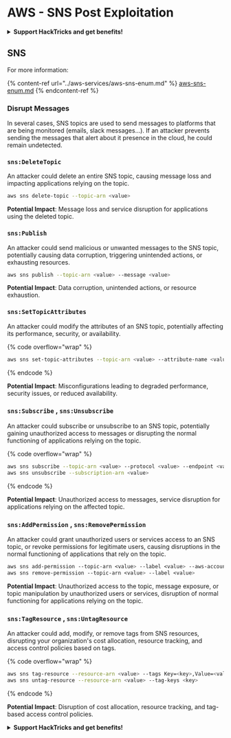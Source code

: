 # AWS - SNS Post Exploitation

<details>

<summary><strong>Support HackTricks and get benefits!</strong></summary>

* If you want to see your **company advertised in HackTricks** or if you want access to the **latest version of the PEASS or download HackTricks in PDF** Check the [**SUBSCRIPTION PLANS**](https://github.com/sponsors/carlospolop)!
* Get the [**official PEASS & HackTricks swag**](https://peass.creator-spring.com)
* Discover [**The PEASS Family**](https://opensea.io/collection/the-peass-family), our collection of exclusive [**NFTs**](https://opensea.io/collection/the-peass-family)
* **Join the** 💬 [**Discord group**](https://discord.gg/hRep4RUj7f) or the [**telegram group**](https://t.me/peass) or **follow** me on **Twitter** 🐦 [**@carlospolopm**](https://twitter.com/carlospolopm)**.**
* **Share your hacking tricks by submitting PRs to the** [**HackTricks**](https://github.com/carlospolop/hacktricks) and [**HackTricks Cloud**](https://github.com/carlospolop/hacktricks-cloud) github repos.

</details>

## SNS

For more information:

{% content-ref url="../aws-services/aws-sns-enum.md" %}
[aws-sns-enum.md](../aws-services/aws-sns-enum.md)
{% endcontent-ref %}

### Disrupt Messages

In several cases, SNS topics are used to send messages to platforms that are being monitored (emails, slack messages...). If an attacker prevents sending the messages that alert about it presence in the cloud, he could remain undetected.

### `sns:DeleteTopic`

An attacker could delete an entire SNS topic, causing message loss and impacting applications relying on the topic.

```bash
aws sns delete-topic --topic-arn <value>
```

**Potential Impact**: Message loss and service disruption for applications using the deleted topic.

### `sns:Publish`

An attacker could send malicious or unwanted messages to the SNS topic, potentially causing data corruption, triggering unintended actions, or exhausting resources.

```bash
aws sns publish --topic-arn <value> --message <value>
```

**Potential Impact**: Data corruption, unintended actions, or resource exhaustion.

### `sns:SetTopicAttributes`

An attacker could modify the attributes of an SNS topic, potentially affecting its performance, security, or availability.

{% code overflow="wrap" %}
```bash
aws sns set-topic-attributes --topic-arn <value> --attribute-name <value> --attribute-value <value>
```
{% endcode %}

**Potential Impact**: Misconfigurations leading to degraded performance, security issues, or reduced availability.

### `sns:Subscribe` , `sns:Unsubscribe`

An attacker could subscribe or unsubscribe to an SNS topic, potentially gaining unauthorized access to messages or disrupting the normal functioning of applications relying on the topic.

{% code overflow="wrap" %}
```bash
aws sns subscribe --topic-arn <value> --protocol <value> --endpoint <value>
aws sns unsubscribe --subscription-arn <value>
```
{% endcode %}

**Potential Impact**: Unauthorized access to messages, service disruption for applications relying on the affected topic.

### `sns:AddPermission` , `sns:RemovePermission`

An attacker could grant unauthorized users or services access to an SNS topic, or revoke permissions for legitimate users, causing disruptions in the normal functioning of applications that rely on the topic.

```css
aws sns add-permission --topic-arn <value> --label <value> --aws-account-id <value> --action-name <value>
aws sns remove-permission --topic-arn <value> --label <value>
```

**Potential Impact**: Unauthorized access to the topic, message exposure, or topic manipulation by unauthorized users or services, disruption of normal functioning for applications relying on the topic.

### `sns:TagResource` , `sns:UntagResource`

An attacker could add, modify, or remove tags from SNS resources, disrupting your organization's cost allocation, resource tracking, and access control policies based on tags.

{% code overflow="wrap" %}
```bash
aws sns tag-resource --resource-arn <value> --tags Key=<key>,Value=<value>
aws sns untag-resource --resource-arn <value> --tag-keys <key>
```
{% endcode %}

**Potential Impact**: Disruption of cost allocation, resource tracking, and tag-based access control policies.

<details>

<summary><strong>Support HackTricks and get benefits!</strong></summary>

* If you want to see your **company advertised in HackTricks** or if you want access to the **latest version of the PEASS or download HackTricks in PDF** Check the [**SUBSCRIPTION PLANS**](https://github.com/sponsors/carlospolop)!
* Get the [**official PEASS & HackTricks swag**](https://peass.creator-spring.com)
* Discover [**The PEASS Family**](https://opensea.io/collection/the-peass-family), our collection of exclusive [**NFTs**](https://opensea.io/collection/the-peass-family)
* **Join the** 💬 [**Discord group**](https://discord.gg/hRep4RUj7f) or the [**telegram group**](https://t.me/peass) or **follow** me on **Twitter** 🐦 [**@carlospolopm**](https://twitter.com/carlospolopm)**.**
* **Share your hacking tricks by submitting PRs to the** [**HackTricks**](https://github.com/carlospolop/hacktricks) and [**HackTricks Cloud**](https://github.com/carlospolop/hacktricks-cloud) github repos.

</details>
